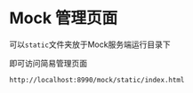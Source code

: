 # Mock 管理页面

可以`static`文件夹放于Mock服务端运行目录下

即可访问简易管理页面

```text
http://localhost:8990/mock/static/index.html
```